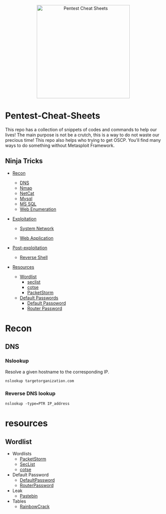<p align="center">
  <img src="https://img.freepik.com/premium-vector/japan-wave-ocean-illustration-asia-oriental-traditional-hokusai-line-art-design_149225-72.jpg" alt="Pentest Cheat Sheets" width="300" />
</p>

# Pentest-Cheat-Sheets
This repo has a collection of snippets of codes and commands to help our lives!
The main purpose is not be a crutch, this is a way to do not waste our precious time!
This repo also helps who trying to get OSCP. You'll find many ways to do something without Metasploit Framework.

## Ninja Tricks

- [Recon](#recon)
  - [DNS](#dns)
  - [Nmap](#nmap)
  - [NetCat](#netcat)
  - [Mysql](#mysql)
  - [MS SQL](#ms-sql)
  - [Web Enumeration](#web-enumeration)
- [Exploitation](#exploitation)
  - [System Network](#system-network)

  - [Web Application](#web-application)

- [Post-exploitation](#post-exploitation)
  - [Reverse Shell](#reverse-shell)

- [Resources](#resources)
  - [Wordlist](#wordlist)
    - [seclist](#seclist)
    - [cotse](#cotse)
    - [PacketStorm](#packetstorm)
  - [Default Passwords](#default-passwords)
    - [Default Passoword](#default-password)
    - [Router Password](#Router-password)


# Recon

## DNS

### Nslookup

Resolve a given hostname to the corresponding IP.

```shell
nslookup targetorganization.com
```

### Reverse DNS lookup

```shell
nslookup -type=PTR IP_address
```
# resources

## Wordlist

* Wordlists
  * [PacketStorm](https://packetstormsecurity.com/Crackers/wordlists/dictionaries/)
  * [SecList](https://github.com/danielmiessler/SecLists)
  * [cotse](http://www.cotse.com/tools/wordlists1.htm)
* Default Password
  * [DefaultPassword](http://www.defaultpassword.com/)
  * [RouterPassword](http://www.routerpasswords.com/)
* Leak
  * [Pastebin](https://pastebin.com)
* Tables
  * [RainbowCrack](https://project-rainbowcrack.com/table.htm)

